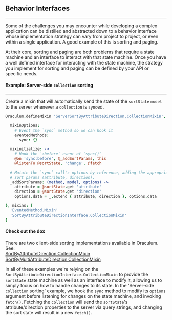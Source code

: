 Behavior Interfaces
-------------------
-------------------

Some of the challenges you may encounter while developing a complex application can be distilled and abstracted down to a behavior interface whose implementation strategy can vary from project to project, or even within a single application. A good example of this is sorting and paging.

At their core, sorting and paging are both problems that require a state machine and an interface to interact with that state machine. Once you have a well defined interface for interacting with the state machine, the strategy you implement for sorting and paging can be defined by your API or specific needs.

#### Example: Server-side `collection` sorting
----------------------------------------------

Create a mixin that will automatically send the state of the `sortState` `model` to the server whenever a `collection` is `sync`ed.

```coffeescript
Oraculum.defineMixin 'ServerSortByAttributeDirection.CollectionMixin', {

  mixinOptions:
    # Event the `sync` method so we can hook it
    eventedMethods:
      sync: {}

  mixinitialize: ->
    # Hook the `:before` event of `sync()`
    @on 'sync:before', @_addSortParams, this
    @listenTo @sortState, 'change', @fetch

  # Mutate the `sync` call's options by reference, adding the appropriate
  # sort params (attribute, direction).
  _addSortParams: (method, model, options) ->
    attribute = @sortState.get 'attribute'
    direction = @sortState.get 'direction'
    options.data = _.extend { attribute, direction }, options.data

}, mixins: [
  'EventedMethod.Mixin'
  'SortByAttributeDirectionInterface.CollectionMixin'
]
```

<div class="alert alert-info text-center">
  <h4>Check out the dox</h4>
  There are two client-side sorting implementations available in Oraculum. See:
  <br/>
  <a href="/docs/src/models/mixins/sort-by-attribute-direction.coffee.html" target="_blank" rel="external">SortByAttributeDirection.CollectionMixin</a>
  <br/>
  <a href="/docs/src/models/mixins/sort-by-multi-attribute-direction.coffee.html" target="_blank" rel="external">SortByMultiAttributeDirection.CollectionMixin</a>
</div>

In all of these examples we're relying on the `SortByAttributeDirectionInterface.CollectionMixin` to provide the `sortState` state machine as well as an interface to modify it, allowing us to simply focus on how to handle changes to its state. In the 'Server-side `collection` sorting' example, we hook the `sync` method to modify its `options` argument before listening for changes on the state machine, and invoking `fetch()`. Fetching the `collection` will send the `sortState`'s attribute/direction properties to the server via query strings, and changing the sort state will result in a new `fetch()`.
